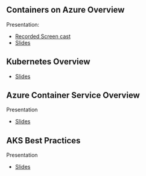 ## Containers on Azure Overview

Presentation:
- [Recorded Screen cast](https://youtu.be/V262snZ0R5I)
- [Slides](https://aka.ms/containers-overview)

## Kubernetes Overview

- [Slides](https://aka.ms/k8s-101)

## Azure Container Service Overview

Presentation
- [Slides](https://aka.ms/aks-overview)

## AKS Best Practices

Presentation
- [Slides](https://aka.ms/aks-best-practices)

